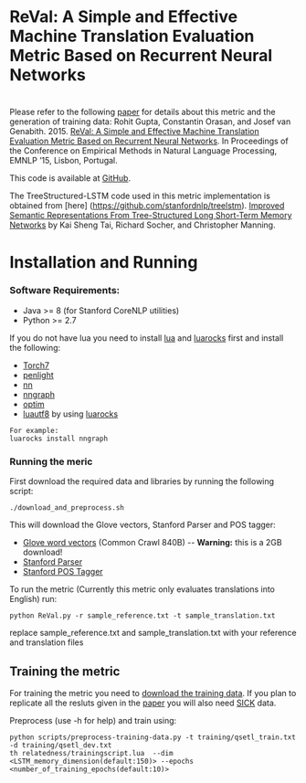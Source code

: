 # ######################################################
# ReVal: A Simple and Effective Machine Translation Evaluation Metric Based on Recurrent Neural Networks
# ######################################################

Please refer to the following [paper](http://pers-www.wlv.ac.uk/~in4089/publications/2015/guptaemnlp2015.pdf) for details about this metric and the generation of training data:
Rohit Gupta, Constantin Orasan, and Josef van Genabith. 2015. [ReVal: A Simple and Effective Machine Translation Evaluation Metric Based on Recurrent Neural Networks](http://pers-www.wlv.ac.uk/~in4089/publications/2015/guptaemnlp2015.pdf). In Proceedings of the Conference on Empirical Methods in Natural Language Processing, EMNLP ’15, Lisbon, Portugal.

This code is available at [GitHub](https://github.com/rohitguptacs/ReVal).

The TreeStructured-LSTM code used in this metric implementation is obtained from [here] (https://github.com/stanfordnlp/treelstm). [Improved Semantic Representations From Tree-Structured Long Short-Term Memory Networks](http://arxiv.org/abs/1503.00075) by Kai Sheng Tai, Richard Socher, and Christopher Manning.


# Installation and Running
### Software Requirements:
- Java >= 8 (for Stanford CoreNLP utilities)
- Python >= 2.7

If you do not have lua you need to install [lua](http://www.lua.org/download.html) and [luarocks](https://luarocks.org/#quick-start) first and install the following: 
- [Torch7](https://github.com/torch/torch7)
- [penlight](https://github.com/stevedonovan/Penlight)
- [nn](https://github.com/torch/nn)
- [nngraph](https://github.com/torch/nngraph)
- [optim](https://github.com/torch/optim)
- [luautf8](https://github.com/starwing/luautf8)
by using [luarocks](https://luarocks.org/#quick-start)

```
For example:
luarocks install nngraph
```

### Running the meric

First download the required data and libraries by running the following script:

```
./download_and_preprocess.sh
```

This will download the Glove vectors, Stanford Parser and POS tagger:
  - [Glove word vectors](http://nlp.stanford.edu/projects/glove/) (Common Crawl 840B) -- **Warning:** this is a 2GB download!
  - [Stanford Parser](http://nlp.stanford.edu/software/lex-parser.shtml)
  - [Stanford POS Tagger](http://nlp.stanford.edu/software/tagger.shtml)


To run the metric (Currently this metric only evaluates translations into English)
run:

```
python ReVal.py -r sample_reference.txt -t sample_translation.txt

```
replace sample_reference.txt and sample_translation.txt with your reference and translation files

## Training the metric

For training the metric you need to [download the training data](https://www.dropbox.com/s/wk10mhajytf1uj1/WMT13SetL.zip?dl=0). If you plan to replicate all the resluts given in the [paper](http://pers-www.wlv.ac.uk/~in4089/publications/2015/guptaemnlp2015.pdf) you will also need [SICK](http://alt.qcri.org/semeval2014/task1/data/uploads/sick_train.zip) data.

Preprocess (use -h for help) and train using:
``` 
python scripts/preprocess-training-data.py -t training/qsetl_train.txt -d training/qsetl_dev.txt
th relatedness/trainingscript.lua  --dim <LSTM_memory_dimension(default:150)> --epochs <number_of_training_epochs(default:10)>

```


